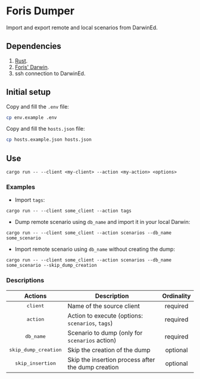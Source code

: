 # Foris Dumper

Import and export remote and local scenarios from DarwinEd.

## Dependencies

1. [Rust](https://www.rust-lang.org/tools/install).
2. [Foris' Darwin](https://github.com/Foris/darwined).
3. ssh connection to DarwinEd.

## Initial setup

Copy and fill the `.env` file:
```sh
cp env.example .env
```

Copy and fill the `hosts.json` file:
```sh
cp hosts.example.json hosts.json
```

## Use

```command
cargo run -- --client <my-client> --action <my-action> <options>
```

### Examples

- Import `tags`:
```command
cargo run -- --client some_client --action tags
```

- Dump remote scenario using `db_name` and import it in your local Darwin:
```command
cargo run -- --client some_client --action scenarios --db_name some_scenario
```

- Import remote scenario using `db_name` without creating the dump:
```command
cargo run -- --client some_client --action scenarios --db_name some_scenario --skip_dump_creation
```

### Descriptions

|Actions|Description|Ordinality|
|---|---|---|
|<div align="center"><kbd>client</kbd></div>|Name of the source client|<div align="center">required</div>|
|<div align="center"><kbd>action</kbd></div>|Action to execute (options: `scenarios`, `tags`)|<div align="center">required</div>|
|<div align="center"><kbd>db_name</kbd></div>|Scenario to dump (only for `scenarios` action)|<div align="center">required</div>|
|<div align="center"><kbd>skip_dump_creation</kbd></div>|Skip the creation of the dump|<div align="center">optional</div>|
|<div align="center"><kbd>skip_insertion</kbd></div>|Skip the insertion process after the dump creation|<div align="center">optional</div>|
